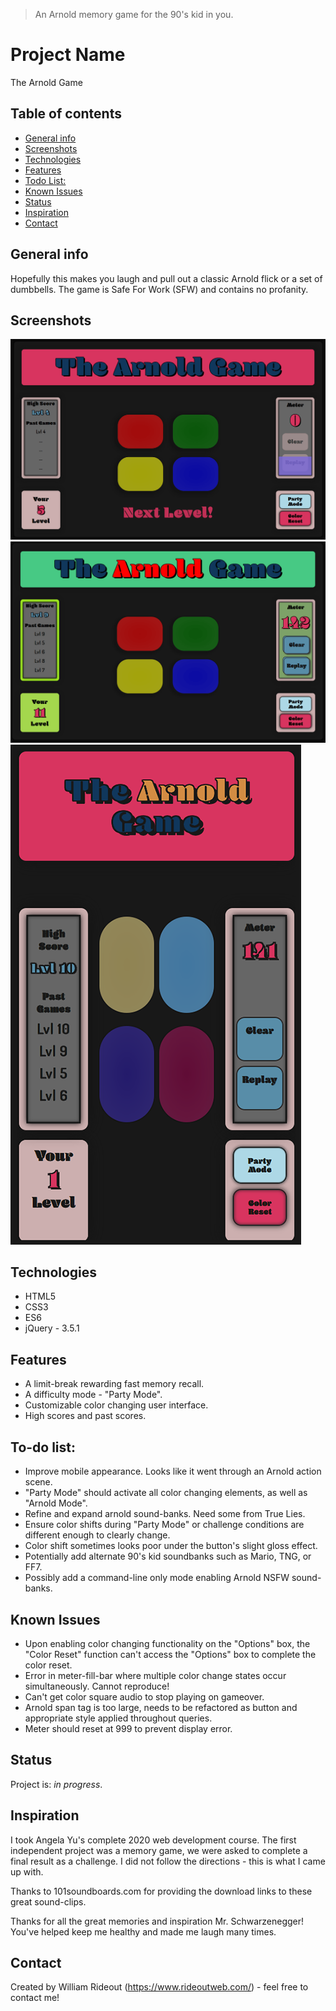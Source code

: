 > An Arnold memory game for the 90's kid in you.

# Project Name
The Arnold Game

## Table of contents
* [General info](#general-info)
* [Screenshots](#screenshots)
* [Technologies](#technologies)
* [Features](#features)
* [Todo List:](#todo-list)
* [Known Issues](#known-issues)
* [Status](#status)
* [Inspiration](#inspiration)
* [Contact](#contact)

## General info
Hopefully this makes you laugh and pull out a classic Arnold flick or a set of dumbbells. The game is Safe For Work (SFW) and contains no profanity.

## Screenshots
![Example screenshot](/images/readme/arnold-game.png)
![Example screenshot](/images/readme/arnold-game-color.png)
![Example screenshot](/images/readme/arnold-game-mobile.png)

## Technologies
* HTML5
* CSS3
* ES6
* jQuery - 3.5.1

## Features
* A limit-break rewarding fast memory recall.
* A difficulty mode - "Party Mode".
* Customizable color changing user interface.
* High scores and past scores.

## To-do list:
* Improve mobile appearance. Looks like it went through an Arnold action scene.
* "Party Mode" should activate all color changing elements, as well as "Arnold Mode".
* Refine and expand arnold sound-banks. Need some from True Lies. 
* Ensure color shifts during "Party Mode" or challenge conditions are different enough to clearly change.
* Color shift sometimes looks poor under the button's slight gloss effect.
* Potentially add alternate 90's kid soundbanks such as Mario, TNG, or FF7.
* Possibly add a command-line only mode enabling Arnold NSFW sound-banks.

## Known Issues
* Upon enabling color changing functionality on the "Options" box, the "Color Reset" function can't access the "Options" box to complete the color reset. 
* Error in meter-fill-bar where multiple color change states occur simultaneously. Cannot reproduce!
* Can't get color square audio to stop playing on gameover. 
* Arnold span tag is too large, needs to be refactored as button and appropriate style applied throughout queries.
* Meter should reset at 999 to prevent display error.

## Status
Project is: _in progress_.

## Inspiration
I took Angela Yu's complete 2020 web development course. The first independent project was a memory game, we were asked to complete a final result as a challenge. I did not follow the directions - this is what I came up with.

Thanks to 101soundboards.com for providing the download links to these great sound-clips.

Thanks for all the great memories and inspiration Mr. Schwarzenegger! You've helped keep me healthy and made me laugh many times. 

## Contact
Created by William Rideout (https://www.rideoutweb.com/) - feel free to contact me!